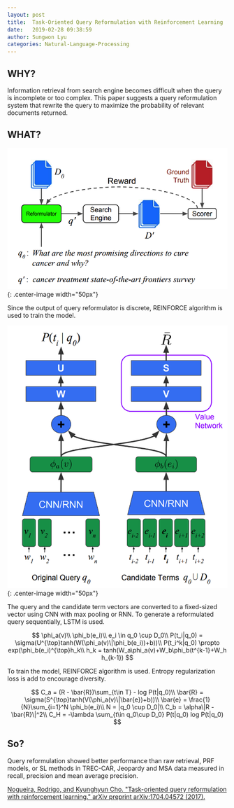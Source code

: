 ```yaml
---
layout: post
title:  Task-Oriented Query Reformulation with Reinforcement Learning
date:   2019-02-28 09:38:59
author: Sungwon Lyu
categories: Natural-Language-Processing
---
```


## WHY? 

Information retrieval from search engine becomes difficult when the query is incomplete or too complex. This paper suggests a query reformulation system  that rewrite the query to maximize the probability of relevant documents returned. 

## WHAT?

![image](/assets/images/qrr1.png){: .center-image width="50px"}

Since the output of query reformulator is discrete, REINFORCE algorithm is used to train the model.

![image](/assets/images/qrr2.png){: .center-image width="50px"}

The query and the candidate term vectors are converted to a fixed-sized vector using CNN with max pooling or RNN. To generate a reformulated query sequentially, LSTM is used.

$$
\phi_a(v)\\
\phi_b(e_i)\\
e_i \in q_0 \cup D_0\\
P(t_i|q_0) = \sigma(U^{\top}tanh(W(\phi_a(v)\|\phi_b(e_i))+b))\\
P(t_i^k|q_0) \propto exp(\phi_b(e_i)^{\top}h_k\\
h_k = tanh(W_a\phi_a(v)+W_b\phi_b(t^{k-1}+W_h h_{k-1})
$$

To train the model, REINFORCE algorithm is used. Entropy regularization loss is add to encourage diversity.

$$
C_a = (R - \bar{R})\sum_{t\in T} - log P(t|q_0)\\
\bar{R} = \sigma(S^{\top}tanh(V(\phi_a(v)\|\bar{e})+b))\\
\bar{e} = \frac{1}{N}\sum_{i=1}^N \phi_b(e_i)\\
N = |q_0 \cup D_0|\\
C_b = \alpha\|R - \bar{R}\|^2\\
C_H = -\lambda \sum_{t\in q_0\cup D_0} P(t|q_0) log P(t|q_0)
$$

## So?
Query reformulation showed better performance than raw retrieval, PRF models, or SL methods in TREC-CAR, Jeopardy and MSA data measured in recall, precision and mean average precision.

[Nogueira, Rodrigo, and Kyunghyun Cho. "Task-oriented query reformulation with reinforcement learning." arXiv preprint arXiv:1704.04572 (2017).](https://arxiv.org/abs/1704.04572)

